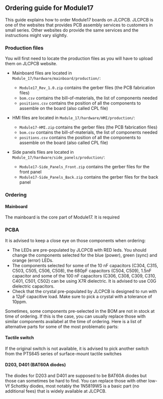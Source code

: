 ## Ordering guide for Module17

This guide explains how to order Module17 boards on JLCPCB. JLCPCB is one of the websites that provides PCB assembly services to customers in small series. Other websites do provide the same services and the instructions might vary slightly.

### Production files

You will first need to locate the production files as you will have to upload them on JLCPCB website. 

* Mainboard files are located in `Module_17/hardware/mainboard/production/`:
    * `Module17_Rev_1.0.zip` contains the gerber files (the PCB fabrication files)
    * `bom.csv` contains the bill-of-materials, the list of components needed
    * `positions.csv` contains the position of all the components to assemble on the board (also called CPL file)

* HMI files are located in `Module_17/hardware/HMI/production/`:
    * `Module17-HMI.zip` contains the gerber files (the PCB fabrication files)
    * `bom.csv` contains the bill-of-materials, the list of components needed
    * `positions.csv` contains the position of all the components to assemble on the board (also called CPL file)

* Side panels files are located in `Module_17/hardware/side_panels/production/`:
    * `Module17-Side_Panels_Front.zip` contains the gerber files for the front panel
    * `Module17-Side_Panels_Back.zip` contains the gerber files for the back panel

### Ordering

#### Mainboard

The mainboard is the core part of Module17. It is required


### PCBA

It is advised to keep a close eye on those components when ordering:
* The LEDs are pre-populated by JLCPCB with RED leds. You should change the components selected for the blue (power), green (sync) and orange (error) LEDs.
* The components selected for some of the 10 nF capacitors (C304, C315, C503, C505, C506, C508), the 680pF capacitors (C504, C509), 1.5nF capacitor and some of the 100 nF capacitors (C306, C308, C309, C310, C401, C501, C502)  can be using X7R dielectric. It is advised to use C0G dielectric capacitors.
* Check that the crystal pre-populated by JLCPCB is designed to run with a 12pF capacitive load. Make sure to pick a crystal with a tolerance of 10ppm.

Sometimes, some components pre-selected in the BOM are not in stock at time of ordering. If this is the case, you can usually replace those with similar components availabel at the time of ordering.
Here is a list of alternative parts for some of the most problematic parts:

#### Tactile switch

If the original switch is not available, it is advised to pick another switch from the PTS645 series of surface-mount tactile switches

#### D203, D401 (BAT60A diodes)
The diodes for D203 and D401 are supposed to be BAT60A diodes but those can sometimes be hard to find. You can replace those with other low-Vf Schottky diodes, most notably the 1N5819WS is a basic part (no additional fees) that is widely available at JLCPCB.